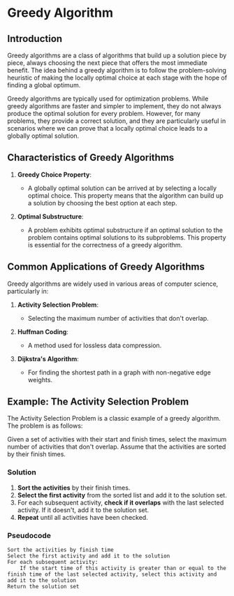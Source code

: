 # Greedy Algorithm

## Introduction

Greedy algorithms are a class of algorithms that build up a solution piece by piece, always choosing the next piece that offers the most immediate benefit. The idea behind a greedy algorithm is to follow the problem-solving heuristic of making the locally optimal choice at each stage with the hope of finding a global optimum.

Greedy algorithms are typically used for optimization problems. While greedy algorithms are faster and simpler to implement, they do not always produce the optimal solution for every problem. However, for many problems, they provide a correct solution, and they are particularly useful in scenarios where we can prove that a locally optimal choice leads to a globally optimal solution.

## Characteristics of Greedy Algorithms

1. **Greedy Choice Property**:
   - A globally optimal solution can be arrived at by selecting a locally optimal choice. This property means that the algorithm can build up a solution by choosing the best option at each step.

2. **Optimal Substructure**:
   - A problem exhibits optimal substructure if an optimal solution to the problem contains optimal solutions to its subproblems. This property is essential for the correctness of a greedy algorithm.

## Common Applications of Greedy Algorithms

Greedy algorithms are widely used in various areas of computer science, particularly in:

1. **Activity Selection Problem**:
   - Selecting the maximum number of activities that don't overlap.

2. **Huffman Coding**:
   - A method used for lossless data compression.

3. **Dijkstra's Algorithm**:
   - For finding the shortest path in a graph with non-negative edge weights.

## Example: The Activity Selection Problem

The Activity Selection Problem is a classic example of a greedy algorithm. The problem is as follows:

Given a set of activities with their start and finish times, select the maximum number of activities that don't overlap. Assume that the activities are sorted by their finish times.

### Solution

1. **Sort the activities** by their finish times.
2. **Select the first activity** from the sorted list and add it to the solution set.
3. For each subsequent activity, **check if it overlaps** with the last selected activity. If it doesn't, add it to the solution set.
4. **Repeat** until all activities have been checked.

### Pseudocode

```text
Sort the activities by finish time
Select the first activity and add it to the solution
For each subsequent activity:
    If the start time of this activity is greater than or equal to the finish time of the last selected activity, select this activity and add it to the solution
Return the solution set
